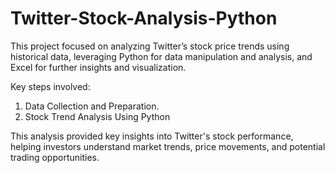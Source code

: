 # Twitter-Stock-Analysis-Python
This project focused on analyzing Twitter’s stock price trends using historical data, leveraging Python for data manipulation and analysis, and Excel for further insights and visualization.

Key steps involved:
1. Data Collection and Preparation.
2. Stock Trend Analysis Using Python

This analysis provided key insights into Twitter's stock performance, helping investors understand market trends, price movements, and potential trading opportunities.
